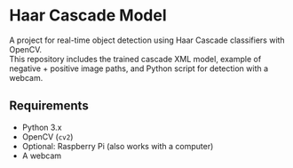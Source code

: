 # Haar Cascade Model
A project for real-time object detection using Haar Cascade classifiers with OpenCV.  
This repository includes the trained cascade XML model, example of negative + positive image paths, and Python script for detection with a webcam.

## Requirements

- Python 3.x
- OpenCV (`cv2`)
- Optional: Raspberry Pi (also works with a computer)
- A webcam
